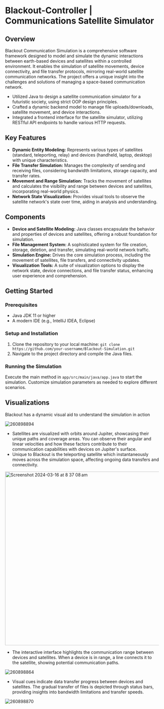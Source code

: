 # Blackout-Controller | Communications Satellite Simulator
## Overview
Blackout Communication Simulation is a comprehensive software framework designed to model and simulate the dynamic interactions between earth-based devices and satellites within a controlled environment. It enables the simulation of satellite movements, device connectivity, and file transfer protocols, mirroring real-world satellite communication networks. The project offers a unique insight into the challenges and solutions of managing a space-based communication network.

- Utilized Java to design a satellite communication simulator for a futuristic society, using strict OOP design principles.
- Crafted a dynamic backend model to manage file uploads/downloads, satellite movement, and device interactions.
- Integrated a frontend interface for the satellite simulator, utilizing RESTful API endpoints to handle various HTTP requests.

## Key Features
- **Dynamic Entity Modeling:** Represents various types of satellites (standard, teleporting, relay) and devices (handheld, laptop, desktop) with unique characteristics.
- **File Transfer Simulation:** Manages the complexity of sending and receiving files, considering bandwidth limitations, storage capacity, and transfer rates.
- **Movement and Range Simulation:** Tracks the movement of satellites and calculates the visibility and range between devices and satellites, incorporating real-world physics.
- **Network State Visualization:** Provides visual tools to observe the satellite network's state over time, aiding in analysis and understanding.

## Components
- **Device and Satellite Modeling:** Java classes encapsulate the behavior and properties of devices and satellites, offering a robust foundation for simulation.
- **File Management System:** A sophisticated system for file creation, storage, deletion, and transfer, simulating real-world network traffic.
- **Simulation Engine:** Drives the core simulation process, including the movement of satellites, file transfers, and connectivity updates.
- **Visualization Tools:** A suite of visualization options to display the network state, device connections, and file transfer status, enhancing user experience and comprehension.

## Getting Started
### Prerequisites
- Java JDK 11 or higher
- A modern IDE (e.g., IntelliJ IDEA, Eclipse)
### Setup and Installation
1. Clone the repository to your local machine:
`git clone https://github.com/your-username/Blackout-Simulation.git`
2. Navigate to the project directory and compile the Java files.
### Running the Simulation
Execute the main method in `app/src/main/java/app.java` to start the simulation. Customize simulation parameters as needed to explore different scenarios.

## Visualizations
Blackout has a dynamic visual aid to understand the simulation in action

![260898894](https://github.com/Biswas57/Blackout-Controller/assets/134140572/dadde40a-7cf7-48bf-9be9-e94519380c3f)

- Satellites are visualized with orbits around Jupiter, showcasing their unique paths and coverage areas. You can observe their angular and linear velocities and how these factors contribute to their communication capabilities with devices on Jupiter's surface.
- Unique to Blackout is the teleporting satellite which instantaneously moves across the simulation space, affecting ongoing data transfers and connectivity.

<img width="568" alt="Screenshot 2024-03-16 at 8 37 08 am" src="https://github.com/Biswas57/Blackout-Controller/assets/134140572/cf87bc1c-119f-42f3-ad7f-35454079d879">

- The interactive interface highlights the communication range between devices and satellites. When a device is in range, a line connects it to the satellite, showing potential communication paths.

![260898864](https://github.com/Biswas57/Blackout-Controller/assets/134140572/fd4a5d3f-a9f9-45e2-a65a-adac374d6d37)

- Visual cues indicate data transfer progress between devices and satellites. The gradual transfer of files is depicted through status bars, providing insights into bandwidth limitations and transfer speeds.

![260898870](https://github.com/Biswas57/Blackout-Controller/assets/134140572/4214a5fb-ce9a-485c-ac37-8a95d4560648)




